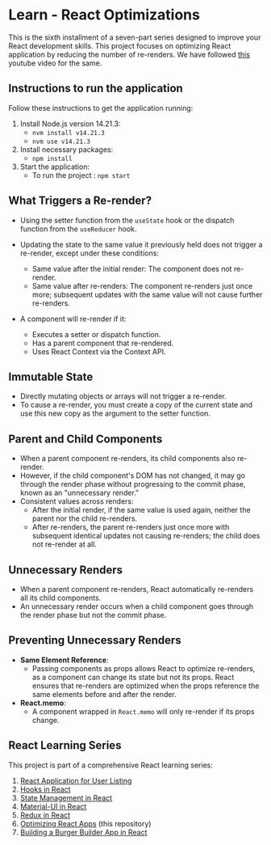 # Learn - React Optimizations 

This is the sixth installment of a seven-part series designed to improve your React development skills. This project focuses on optimizing React application by reducing the number of re-renders. We have followed [this](https://www.youtube.com/playlist?list=PLC3y8-rFHvwg7czgqpQIBEAHn8D6l530t) youtube video for the same.


## Instructions to run the application
Follow these instructions to get the application running:
1. Install Node.js version 14.21.3:
   - `nvm install v14.21.3`
   - `nvm use v14.21.3`
2. Install necessary packages:
   - `npm install`
3. Start the application:
   - To run the project : `npm start`


## What Triggers a Re-render?
- Using the setter function from the `useState` hook or the dispatch function from the `useReducer` hook.
- Updating the state to the same value it previously held does not trigger a re-render, except under these conditions:
  - Same value after the initial render: The component does not re-render.
  - Same value after re-renders: The component re-renders just once more; subsequent updates with the same value will not cause further re-renders.

- A component will re-render if it:
  - Executes a setter or dispatch function.
  - Has a parent component that re-rendered.
  - Uses React Context via the Context API.

## Immutable State
- Directly mutating objects or arrays will not trigger a re-render.
- To cause a re-render, you must create a copy of the current state and use this new copy as the argument to the setter function.


## Parent and Child Components
- When a parent component re-renders, its child components also re-render.
- However, if the child component's DOM has not changed, it may go through the render phase without progressing to the commit phase, known as an "unnecessary render."
- Consistent values across renders:
  - After the initial render, if the same value is used again, neither the parent nor the child re-renders.
  - After re-renders, the parent re-renders just once more with subsequent identical updates not causing re-renders; the child does not re-render at all.


## Unnecessary Renders
- When a parent component re-renders, React automatically re-renders all its child components.
- An unnecessary render occurs when a child component goes through the render phase but not the commit phase.


## Preventing Unnecessary Renders
- **Same Element Reference**:
  - Passing components as props allows React to optimize re-renders, as a component can change its state but not its props. React ensures that re-renders are optimized when the props reference the same elements before and after the render.
- **React.memo**:
  - A component wrapped in `React.memo` will only re-render if its props change.


## React Learning Series
This project is part of a comprehensive React learning series:
1. [React Application for User Listing](https://github.com/tanishabisht/Learn-ReactUsersListing)
2. [Hooks in React](https://github.com/tanishabisht/Learn-ReactHooks)
3. [State Management in React](https://github.com/tanishabisht/Learn-ReactStateManagement) 
4. [Material-UI in React](https://github.com/tanishabisht/Learn-ReactMUI) 
5. [Redux in React](https://github.com/tanishabisht/Learn-ReactRedux) 
6. [Optimizing React Apps](https://github.com/tanishabisht/Learn-ReactOptimization) (this repository)
7. [Building a Burger Builder App in React](https://github.com/tanishabisht/Learn-ReactBurgerBuilder)